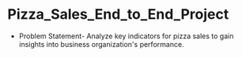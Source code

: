 # Pizza_Sales_End_to_End_Project
* Problem Statement- Analyze key indicators for pizza sales to gain insights into business organization's performance.
